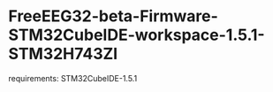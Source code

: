 # FreeEEG32-beta-Firmware-STM32CubeIDE-workspace-1.5.1-STM32H743ZI

requirements: STM32CubeIDE-1.5.1
